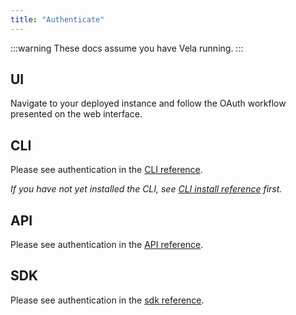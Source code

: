 ```yaml
---
title: "Authenticate"
---
```


:::warning
These docs assume you have Vela running.
:::

## UI

Navigate to your deployed instance and follow the OAuth workflow presented on the web interface.

## CLI

Please see authentication in the [CLI reference](/docs/reference/cli/authentication.md).

_If you have not yet installed the CLI, see [CLI install reference](/docs/reference/cli/install.md) first._

## API

Please see authentication in the [API reference](/docs/reference/api/authentication.md).

## SDK

Please see authentication in the [sdk reference](/docs/reference/sdk/go.md).
